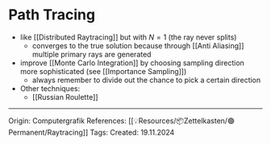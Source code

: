 # Path Tracing

- like [[Distributed Raytracing]] but with $N=1$ (the ray never splits)
	- converges to the true solution because through [[Anti Aliasing]] multiple primary rays are generated
- improve [[Monte Carlo Integration]] by choosing sampling direction more sophisticated (see [[Importance Sampling]])
	- always remember to divide out the chance to pick a certain direction
- Other techniques:
	- [[Russian Roulette]]

---

Origin: Computergrafik
References: [[💡Resources/📦Zettelkasten/🟢Permanent/Raytracing]]
Tags: 
Created: 19.11.2024

